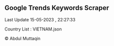 

## Google Trends Keywords Scraper 
 
Last Update 15-05-2023 , 22:27:33

Country List :
VIETNAM.json



© Abdul Muttaqin 
